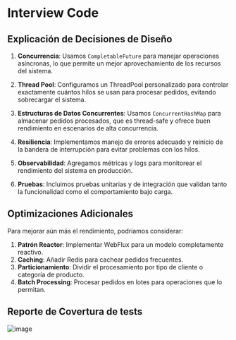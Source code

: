 # Interview Code

## Explicación de Decisiones de Diseño

1. **Concurrencia**: Usamos `CompletableFuture` para manejar operaciones asíncronas, lo que permite un mejor aprovechamiento de los recursos del sistema.

2. **Thread Pool**: Configuramos un ThreadPool personalizado para controlar exactamente cuántos hilos se usan para procesar pedidos, evitando sobrecargar el sistema.

3. **Estructuras de Datos Concurrentes**: Usamos `ConcurrentHashMap` para almacenar pedidos procesados, que es thread-safe y ofrece buen rendimiento en escenarios de alta concurrencia.

4. **Resiliencia**: Implementamos manejo de errores adecuado y reinicio de la bandera de interrupción para evitar problemas con los hilos.

5. **Observabilidad**: Agregamos métricas y logs para monitorear el rendimiento del sistema en producción.

6. **Pruebas**: Incluimos pruebas unitarias y de integración que validan tanto la funcionalidad como el comportamiento bajo carga.

## Optimizaciones Adicionales

Para mejorar aún más el rendimiento, podríamos considerar:

1. **Patrón Reactor**: Implementar WebFlux para un modelo completamente reactivo.
2. **Caching**: Añadir Redis para cachear pedidos frecuentes.
3. **Particionamiento**: Dividir el procesamiento por tipo de cliente o categoría de producto.
4. **Batch Processing**: Procesar pedidos en lotes para operaciones que lo permitan.

## Reporte de Covertura de tests 
![image](https://github.com/user-attachments/assets/d9f3f0d4-4793-4869-b6f1-74caa13f85c2)


